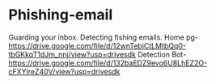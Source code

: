 # Phishing-email
Guarding your inbox.
Detecting fishing emails.
Home pg- https://drive.google.com/file/d/12wnTebjCtLMtbQq0-tbGKkqT1dJm_nnj/view?usp=drivesdk
Detection Bot- https://drive.google.com/file/d/132baEDZ9evo6U8LhEZ2O-cFXYlreZ40V/view?usp=drivesdk
